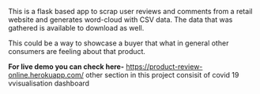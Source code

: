 
This is a flask based app to scrap user reviews and comments from a retail website and generates word-cloud with CSV data.
The data that was gathered is available to download as well.

This could be a way to showcase a buyer that what in general other consumers are feeling about that product.

**For live demo you can check here-**  https://product-review-online.herokuapp.com/
other section in this project consisit of covid 19 vvisualisation dashboard


